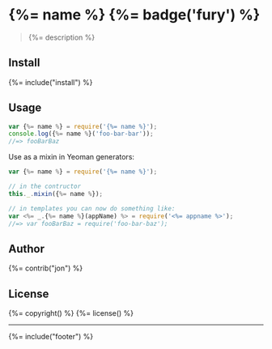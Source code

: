 # {%= name %} {%= badge('fury') %}

> {%= description %}

## Install
{%= include("install") %}

## Usage

```js
var {%= name %} = require('{%= name %}');
console.log({%= name %}('foo-bar-bar'));
//=> fooBarBaz
```

Use as a mixin in Yeoman generators:

```js
var {%= name %} = require('{%= name %}');

// in the contructor
this._.mixin({%= name %});

// in templates you can now do something like:
var <%= _.{%= name %}(appName) %> = require('<%= appname %>');
//=> var fooBarBaz = require('foo-bar-baz');
```

## Author
{%= contrib("jon") %}

## License
{%= copyright() %}
{%= license() %}

***

{%= include("footer") %}